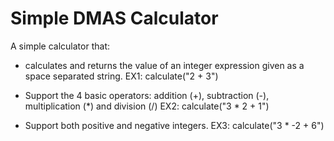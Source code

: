 # Simple DMAS Calculator


A simple calculator that:

- calculates and returns the value of an integer expression given as a space
separated string.
EX1:
calculate("2 + 3")

- Support the 4 basic operators: addition (+), subtraction (-), multiplication (*) and division (/)
EX2:
calculate("3 * 2 + 1")

- Support both positive and negative integers.
EX3:
calculate("3 * -2 + 6")
